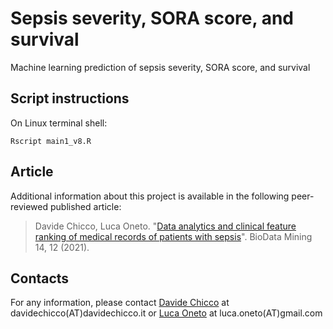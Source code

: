 # Sepsis severity, SORA score, and survival 
Machine learning prediction of sepsis severity, SORA score, and survival 

## Script instructions
On Linux terminal shell: 

`Rscript main1_v8.R`

## Article
Additional information about this project is available in the following peer-reviewed published article:

> Davide Chicco, Luca Oneto. "[Data analytics and clinical feature ranking of medical records of patients with sepsis](https://doi.org/10.1186/s13040-021-00235-0)". BioData Mining 14, 12 (2021).

## Contacts
For any information, please contact [Davide Chicco](http://www.davidechicco.it) at davidechicco(AT)davidechicco.it or [Luca Oneto](http://www.lucaoneto.com) at luca.oneto(AT)gmail.com


